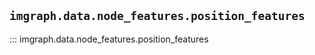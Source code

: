 ## `imgraph.data.node_features.position_features`

::: imgraph.data.node_features.position_features
